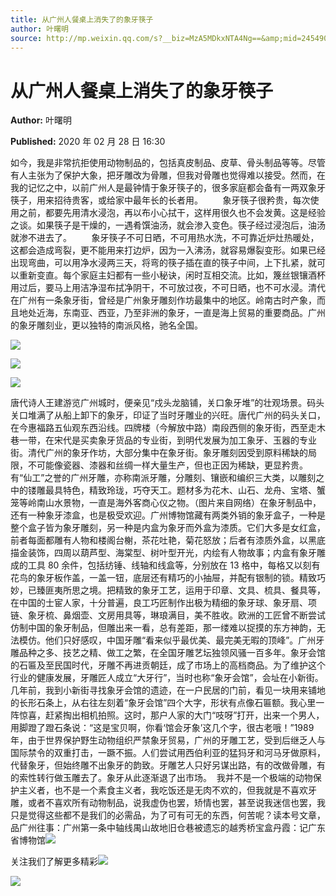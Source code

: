 ```yaml
---
title: 从广州人餐桌上消失了的象牙筷子
author: 叶曙明
source: http://mp.weixin.qq.com/s?__biz=MzA5MDkxNTA4Ng==&amp;mid=2454908923&amp;idx=1&amp;sn=e38d61d26e8e51ad4e78b6cdac75380d&amp;chksm=87a2279ab0d5ae8c1002becf738bd1ff3a5e219c7ffe300b479406faafa57ff68219f3933a32#rd
---
```


# 从广州人餐桌上消失了的象牙筷子

**Author:** 叶曙明

**Published:** 2020 年 02 月 28 日 16:30

如今，我是非常抗拒使用动物制品的，包括真皮制品、皮草、骨头制品等等。尽管有人主张为了保护大象，把牙雕改为骨雕，但我对骨雕也觉得难以接受。然而，在我的记忆之中，以前广州人是最钟情于象牙筷子的，很多家庭都会备有一两双象牙筷子，用来招待贵客，或给家中最年长的长者用。        象牙筷子很矜贵，每次使用之前，都要先用清水浸泡，再以布小心拭干，这样用很久也不会发黄。这是经验之谈。如果筷子是干燥的，一遇肴馔油汤，就会渗入变色。筷子经过浸泡后，油汤就渗不进去了。        象牙筷子不可日晒，不可用热水洗，不可靠近炉灶热暖处，这都会造成弯裂，更不能用来打边炉，因为一入沸汤，就容易爆裂变形。如果已经出现弯曲，可以用净水浸两三天，将弯的筷子插在直的筷子中间，上下扎紧，就可以重新变直。每个家庭主妇都有一些小秘诀，闲时互相交流。比如，篾丝银镶酒杯用过后，要马上用洁净湿布拭净阴干，不可放过夜，不可日晒，也不可水浸。清代在广州有一条象牙街，曾经是广州象牙雕刻作坊最集中的地区。岭南古时产象，而且地处近海，东南亚、西亚，乃至非洲的象牙，一直是海上贸易的重要商品。广州的象牙雕刻业，更以独特的南派风格，驰名全国。

![](https://mmbiz.qpic.cn/mmbiz_jpg/PJWG74pLsMaAs7s7PUxWXiaqSMbpNorCUdoerfnc5vmV0JKIh0cKWdibRRsDicTEZVCoIc1iaEXAZiaxSibMYfelVGQA/640?wx_fmt=jpeg)

![](https://mmbiz.qpic.cn/mmbiz_jpg/PJWG74pLsMZ9AS4a8CKjkqsKOfqg3BURshYyy4VhsRxaG1FC1HfYWtqraTwgPuicE9QdibpdoYsDBdqImzzouk5g/640?wx_fmt=jpeg)

![](https://mmbiz.qpic.cn/mmbiz_jpg/PJWG74pLsMZ9AS4a8CKjkqsKOfqg3BURx1gKXmho12BicpIVOGmEMV5HLN9kUiaPZ1ibeztaYANDicMHvFTVDjrurg/640?wx_fmt=jpeg)

唐代诗人王建游览广州城时，便亲见“戍头龙脑铺，关口象牙堆”的壮观场景。码头关口堆满了从船上卸下的象牙，印证了当时牙雕业的兴旺。唐代广州的码头关口，在今惠福路五仙观东西沿线。四牌楼（今解放中路）南段西侧的象牙街，西至走木巷一带，在宋代是买卖象牙货品的专业街，到明代发展为加工象牙、玉器的专业街。清代广州的象牙作坊，大部分集中在象牙街。象牙雕刻因受到原料稀缺的局限，不可能像瓷器、漆器和丝绸一样大量生产，但也正因为稀缺，更显矜贵。有“仙工”之誉的广州牙雕，亦称南派牙雕，分雕刻、镶嵌和编织三大类，以雕刻之中的镂雕最具特色，精致玲珑，巧夺天工。题材多为花木、山石、龙舟、宝塔、蟹笼等岭南山水景物，一直是海外客商心仪之物。（图片来自网络）在象牙制品中，还有一种象牙漆盒，也是极受欢迎。广州博物馆藏有两类外销的象牙盒子，一种是整个盒子皆为象牙雕刻，另一种是内盒为象牙而外盒为漆质。它们大多是女红盒，前者每面都雕有人物和楼阁台榭，茶花吐艳，菊花怒放；后者有漆质外盒，以黑底描金装饰，四周以葫芦型、海棠型、树叶型开光，内绘有人物故事；内盒有象牙雕成的工具 80 余件，包括纺锤、线轴和线盒等，分别放在 13 格中，每格又以刻有花鸟的象牙板作盖，一盖一钮，底层还有精巧的小抽屉，并配有银制的锁。精致巧妙，已臻匪夷所思之境。把精致的象牙工艺，运用于印章、文具、梳具、餐具等，在中国的士宦人家，十分普遍，良工巧匠制作出极为精细的象牙球、象牙扇、项链、象牙梳、鼻烟壶、文房用具等，琳琅满目，美不胜收。欧洲的工匠曾不断尝试仿制中国的象牙制品，但雕出来一看，总有差距，那一缕难以捉摸的东方神韵，无法模仿。他们只好感叹，中国牙雕“看来似乎最优美、最完美无暇的顶峰”。广州牙雕品种之多、技艺之精、做工之繁，在全国牙雕艺坛独领风骚一百多年。象牙会馆的石匾及至民国时代，牙雕不再进贡朝廷，成了市场上的高档商品。为了维护这个行业的健康发展，牙雕匠人成立“大牙行”，当时也称“象牙会馆”，会址在小新街。几年前，我到小新街寻找象牙会馆的遗迹，在一户民居的门前，看见一块用来铺地的长形石条上，从右往左刻着“象牙会馆”四个大字，形状有点像石匾额。我心里一阵惊喜，赶紧掏出相机拍照。这时，那户人家的大门“吱呀”打开，出来一个男人，用脚蹬了蹬石条说：“这是宝贝啊，你看‘馆会牙象’这几个字，很古老哦！”1989 年，由于世界保护野生动物组织严禁象牙贸易，广州的牙雕工艺，受到后继乏人与国际禁令的双重打击，一蹶不振。人们尝试用西伯利亚的猛犸牙和河马牙做原料，代替象牙，但始终雕不出象牙的韵致。牙雕艺人只好另谋出路，有的改做骨雕，有的索性转行做玉雕去了。象牙从此逐渐退了出市场。  我并不是一个极端的动物保护主义者，也不是一个素食主义者，我吃饭还是无肉不欢的，但我就是不喜欢牙雕，或者不喜欢所有动物制品，说我虚伪也罢，矫情也罢，甚至说我迷信也罢，我只是觉得这些都不是我们的必需品，为了可有可无的东西，何苦呢？读本号文章，品广州往事：广州第一条中轴线禺山故地旧仓巷被遗忘的越秀桥宝盒丹霞：记广东省博物馆![](https://mmbiz.qpic.cn/mmbiz_jpg/PJWG74pLsMaAs7s7PUxWXiaqSMbpNorCUWwxb2iaPOWjqW7gW8LJ5OO2tW8drNzmOsmlBlickHtRUPjtjMUcNaOYA/640?wx_fmt=jpeg)

关注我们了解更多精彩![](https://mmbiz.qpic.cn/mmbiz_jpg/PJWG74pLsMZ9AS4a8CKjkqsKOfqg3BURRuMvFKPgtzWltwO25lAIahnOHN6ADdRicTt8BFJgvnOmgmNfPpbVuKQ/640?wx_fmt=jpeg)

![](https://mmbiz.qpic.cn/mmbiz_jpg/PJWG74pLsMZ9AS4a8CKjkqsKOfqg3BURap6CfD5UIZqeb4ndicv3CvhdRceFUhtnQTHqav7cwPatMDgoJKn57LQ/640?wx_fmt=jpeg)
